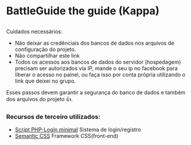 # BattleGuide the guide (Kappa)
##
Cuidados necessários:

 * Não deixar as credênciais dos bancos de dados nos arquivos de configuração do projeto.
 * Não compartilhar este link
 * Todos os acessos aos bancos de dados do servidor (hospedagem) precisam ser autorizados via IP, mande o seu ip no facebook para liberar o acesso no painel, ou faça isso por conta própria utilizando o link que deixei no grupo.



Esses passos devem garantir a segurança do banco de dados e também dos arquivos do projeto :+1:.



### Recursos de terceiro utilizados:

 * [Script PHP-Login minimal](https://github.com/panique/php-login-minimal) Sistema de login/registro
 * [Semantic CSS](https://semantic-ui.com) Framework CSS(front-end)
